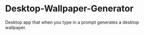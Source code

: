 # Desktop-Wallpaper-Generator
Desktop app that when you type in a prompt generates a desktop wallpaper.
